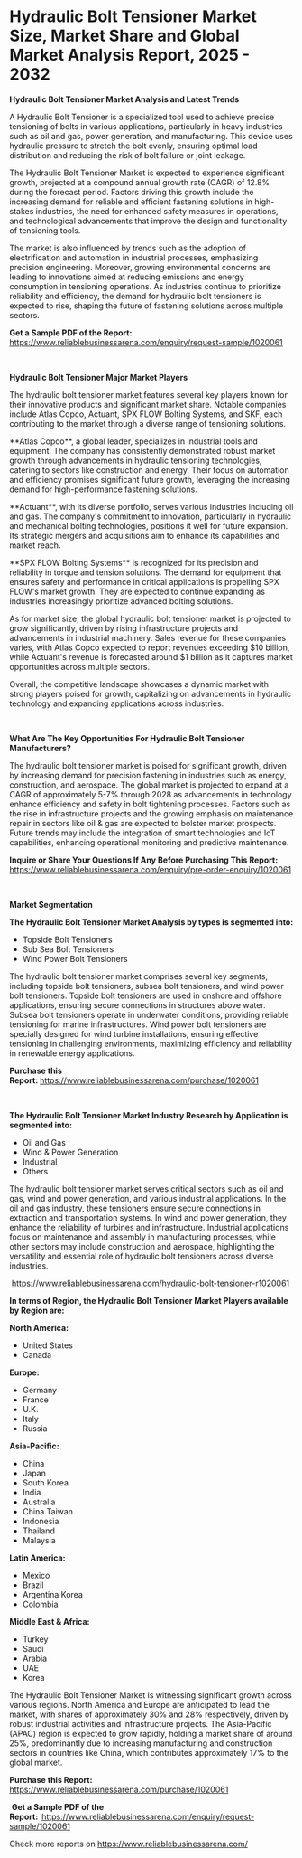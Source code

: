 <p><h1>Hydraulic Bolt Tensioner Market Size, Market Share and Global Market Analysis Report, 2025 - 2032</h1></p><p><strong>Hydraulic Bolt Tensioner Market Analysis and Latest Trends</strong></p>
<p><p>A Hydraulic Bolt Tensioner is a specialized tool used to achieve precise tensioning of bolts in various applications, particularly in heavy industries such as oil and gas, power generation, and manufacturing. This device uses hydraulic pressure to stretch the bolt evenly, ensuring optimal load distribution and reducing the risk of bolt failure or joint leakage. </p><p>The Hydraulic Bolt Tensioner Market is expected to experience significant growth, projected at a compound annual growth rate (CAGR) of 12.8% during the forecast period. Factors driving this growth include the increasing demand for reliable and efficient fastening solutions in high-stakes industries, the need for enhanced safety measures in operations, and technological advancements that improve the design and functionality of tensioning tools. </p><p>The market is also influenced by trends such as the adoption of electrification and automation in industrial processes, emphasizing precision engineering. Moreover, growing environmental concerns are leading to innovations aimed at reducing emissions and energy consumption in tensioning operations. As industries continue to prioritize reliability and efficiency, the demand for hydraulic bolt tensioners is expected to rise, shaping the future of fastening solutions across multiple sectors.</p></p>
<p><strong>Get a Sample PDF of the Report:&nbsp;</strong> <a href="https://www.reliablebusinessarena.com/enquiry/request-sample/1020061?utm_campaign=2534&utm_medium=2&utm_source=Github&utm_content=ia&utm_term=21022025&utm_id=hydraulic-bolt-tensioner">https://www.reliablebusinessarena.com/enquiry/request-sample/1020061</a></p>
<p>&nbsp;</p>
<p><strong>Hydraulic Bolt Tensioner Major Market Players</strong></p>
<p><p>The hydraulic bolt tensioner market features several key players known for their innovative products and significant market share. Notable companies include Atlas Copco, Actuant, SPX FLOW Bolting Systems, and SKF, each contributing to the market through a diverse range of tensioning solutions.</p><p>**Atlas Copco**, a global leader, specializes in industrial tools and equipment. The company has consistently demonstrated robust market growth through advancements in hydraulic tensioning technologies, catering to sectors like construction and energy. Their focus on automation and efficiency promises significant future growth, leveraging the increasing demand for high-performance fastening solutions.</p><p>**Actuant**, with its diverse portfolio, serves various industries including oil and gas. The company's commitment to innovation, particularly in hydraulic and mechanical bolting technologies, positions it well for future expansion. Its strategic mergers and acquisitions aim to enhance its capabilities and market reach.</p><p>**SPX FLOW Bolting Systems** is recognized for its precision and reliability in torque and tension solutions. The demand for equipment that ensures safety and performance in critical applications is propelling SPX FLOW's market growth. They are expected to continue expanding as industries increasingly prioritize advanced bolting solutions.</p><p>As for market size, the global hydraulic bolt tensioner market is projected to grow significantly, driven by rising infrastructure projects and advancements in industrial machinery. Sales revenue for these companies varies, with Atlas Copco expected to report revenues exceeding $10 billion, while Actuant's revenue is forecasted around $1 billion as it captures market opportunities across multiple sectors.</p><p>Overall, the competitive landscape showcases a dynamic market with strong players poised for growth, capitalizing on advancements in hydraulic technology and expanding applications across industries.</p></p>
<p>&nbsp;</p>
<p><strong>What Are The Key Opportunities For Hydraulic Bolt Tensioner Manufacturers?</strong></p>
<p><p>The hydraulic bolt tensioner market is poised for significant growth, driven by increasing demand for precision fastening in industries such as energy, construction, and aerospace. The global market is projected to expand at a CAGR of approximately 5-7% through 2028 as advancements in technology enhance efficiency and safety in bolt tightening processes. Factors such as the rise in infrastructure projects and the growing emphasis on maintenance repair in sectors like oil & gas are expected to bolster market prospects. Future trends may include the integration of smart technologies and IoT capabilities, enhancing operational monitoring and predictive maintenance.</p></p>
<p><strong>Inquire or Share Your Questions If Any Before Purchasing This Report:</strong> <a href="https://www.reliablebusinessarena.com/enquiry/pre-order-enquiry/1020061?utm_campaign=2534&utm_medium=2&utm_source=Github&utm_content=ia&utm_term=21022025&utm_id=hydraulic-bolt-tensioner">https://www.reliablebusinessarena.com/enquiry/pre-order-enquiry/1020061</a></p>
<p>&nbsp;</p>
<p><strong>Market Segmentation</strong></p>
<p><strong>The Hydraulic Bolt Tensioner Market Analysis by types is segmented into:</strong></p>
<p><ul><li>Topside Bolt Tensioners</li><li>Sub Sea Bolt Tensioners</li><li>Wind Power Bolt Tensioners</li></ul></p>
<p><p>The hydraulic bolt tensioner market comprises several key segments, including topside bolt tensioners, subsea bolt tensioners, and wind power bolt tensioners. Topside bolt tensioners are used in onshore and offshore applications, ensuring secure connections in structures above water. Subsea bolt tensioners operate in underwater conditions, providing reliable tensioning for marine infrastructures. Wind power bolt tensioners are specially designed for wind turbine installations, ensuring effective tensioning in challenging environments, maximizing efficiency and reliability in renewable energy applications.</p></p>
<p><strong>Purchase this Report:&nbsp;</strong><a href="https://www.reliablebusinessarena.com/purchase/1020061?utm_campaign=2534&utm_medium=2&utm_source=Github&utm_content=ia&utm_term=21022025&utm_id=hydraulic-bolt-tensioner">https://www.reliablebusinessarena.com/purchase/1020061</a></p>
<p>&nbsp;</p>
<p><strong>The Hydraulic Bolt Tensioner Market Industry Research by Application is segmented into:</strong></p>
<p><ul><li>Oil and Gas</li><li>Wind & Power Generation</li><li>Industrial</li><li>Others</li></ul></p>
<p><p>The hydraulic bolt tensioner market serves critical sectors such as oil and gas, wind and power generation, and various industrial applications. In the oil and gas industry, these tensioners ensure secure connections in extraction and transportation systems. In wind and power generation, they enhance the reliability of turbines and infrastructure. Industrial applications focus on maintenance and assembly in manufacturing processes, while other sectors may include construction and aerospace, highlighting the versatility and essential role of hydraulic bolt tensioners across diverse industries.</p></p>
<p><a href="https://www.reliablebusinessarena.com/hydraulic-bolt-tensioner-r1020061?utm_campaign=2534&utm_medium=2&utm_source=Github&utm_content=ia&utm_term=21022025&utm_id=hydraulic-bolt-tensioner">&nbsp;https://www.reliablebusinessarena.com/hydraulic-bolt-tensioner-r1020061</a></p>
<p><strong>In terms of Region, the Hydraulic Bolt Tensioner Market Players available by Region are:</strong></p>
<p>
    <p> <strong> North America: </strong>
        <ul>
            <li>United States</li>
            <li>Canada</li>
        </ul>
        </p> 
    <p> <strong> Europe: </strong>
        <ul>
            <li>Germany</li>
            <li>France</li>
            <li>U.K.</li>
            <li>Italy</li>
            <li>Russia</li>
        </ul>
        </p> 
    <p> <strong> Asia-Pacific: </strong>
        <ul>
            <li>China</li>
            <li>Japan</li>
            <li>South Korea</li>
            <li>India</li>
            <li>Australia</li>
            <li>China Taiwan</li>
            <li>Indonesia</li>
            <li>Thailand</li>
            <li>Malaysia</li>
        </ul>
        </p> 
    <p> <strong> Latin America: </strong>
        <ul>
            <li>Mexico</li>
            <li>Brazil</li>
            <li>Argentina Korea</li>
            <li>Colombia</li>
        </ul>
        </p> 
    <p> <strong> Middle East & Africa: </strong>
        <ul>
            <li>Turkey</li>
            <li>Saudi</li>
            <li>Arabia</li>
            <li>UAE</li>
            <li>Korea</li>
        </ul>
    </p>
    </p>
<p><p>The Hydraulic Bolt Tensioner Market is witnessing significant growth across various regions. North America and Europe are anticipated to lead the market, with shares of approximately 30% and 28% respectively, driven by robust industrial activities and infrastructure projects. The Asia-Pacific (APAC) region is expected to grow rapidly, holding a market share of around 25%, predominantly due to increasing manufacturing and construction sectors in countries like China, which contributes approximately 17% to the global market.</p></p>
<p><strong>Purchase this Report: </strong><a href="https://www.reliablebusinessarena.com/purchase/1020061?utm_campaign=2534&utm_medium=2&utm_source=Github&utm_content=ia&utm_term=21022025&utm_id=hydraulic-bolt-tensioner">https://www.reliablebusinessarena.com/purchase/1020061</a></p>
<p>&nbsp;<strong>Get a Sample PDF of the Report:&nbsp;&nbsp;</strong><a href="https://www.reliablebusinessarena.com/enquiry/request-sample/1020061?utm_campaign=2534&utm_medium=2&utm_source=Github&utm_content=ia&utm_term=21022025&utm_id=hydraulic-bolt-tensioner">https://www.reliablebusinessarena.com/enquiry/request-sample/1020061</a></p>
<p><strong></strong></p>
<p>Check more reports on <a href="https://www.reliablebusinessarena.com/?utm_campaign=2534&utm_medium=2&utm_source=Github&utm_content=ia&utm_term=21022025&utm_id=hydraulic-bolt-tensioner">https://www.reliablebusinessarena.com/</a></p>